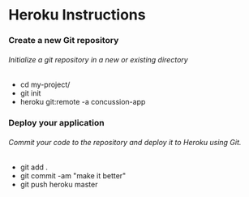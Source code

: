 # Heroku Instructions

### Create a new Git repository

###### Initialize a git repository in a new or existing directory

- cd my-project/
- git init
- heroku git:remote -a concussion-app

### Deploy your application

###### Commit your code to the repository and deploy it to Heroku using Git.

- git add .
- git commit -am "make it better"
- git push heroku master
